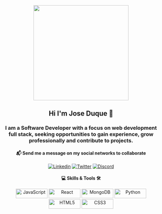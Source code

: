 <section align="center">
    <img align="center" src="https://media.giphy.com/media/zXmbOaTpbY6mA/giphy.gif" width="300">
        <h2 align="center"> Hi I'm Jose Duque 👋</h2>
        <h3 align="center">I am a Software Developer with a focus on web development full stack, 
         seeking opportunities to gain experience, grow professionally and contribute to projects.
        </h3>
 </section>
    
<div align="center">
    <h4 align="center"> 📬 Send me a message on my social networks to collaborate </h4>
    <a href="https://www.linkedin.com/in/joseduquea/" target="_blank"><img src="https://img.shields.io/badge/LinkedIn-0077B5?style=for-the-badge&logo=linkedin&logoColor=white" alt="Linkedin" target="_blank"></a>
    <a href="https://twitter.com/joseduquea" target="_blank"><img src="https://img.shields.io/badge/Twitter-1DA1F2?style=for-the-badge&logo=twitter&logoColor=white" alt="Twitter" target="_blank"></a>
    <a href="https://discord.gg/Bb5XQx9cEJ" target="_blank"><img src="https://img.shields.io/badge/Discord-7289DA?style=for-the-badge&logo=discord&logoColor=white" alt="Discord" target="_blank"></a>
</div>

<div align="center">
    <h4> 💻 Skills & Tools 🛠 </h4>
    <img src="https://img.shields.io/badge/JavaScript-F7DF1E?style=for-the-badge&logo=javascript&logoColor=black" alt="JavaScript" height="30" width="100">
    <img src="https://img.shields.io/badge/React-20232A?style=for-the-badge&logo=react&logoColor=61DAFB" alt="React" height="30" width="100">
    <img src="https://img.shields.io/badge/MongoDB-4EA94B?style=for-the-badge&logo=mongodb&logoColor=white" alt="MongoDB" height="30" width="100">
    <img src="https://img.shields.io/badge/Python-14354C?style=for-the-badge&logo=python&logoColor=white" alt="Python" height="30" width="100">
    <img src="https://img.shields.io/badge/HTML5-E34F26?style=for-the-badge&logo=html5&logoColor=white" alt="HTML5" height="30" width="100">
    <img src="https://img.shields.io/badge/CSS3-1572B6?style=for-the-badge&logo=css3&logoColor=white" alt="CSS3" height="30" width="100">
</div>







 
<!--
**joseduquea/joseduquea** is a ✨ _special_ ✨ repository because its `README.md` (this file) appears on your GitHub profile.


